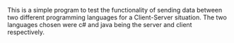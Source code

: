 This is a simple program to test the functionality of sending data between two different programming languages for a Client-Server situation. The two languages chosen were c# and java being the server and client respectively.